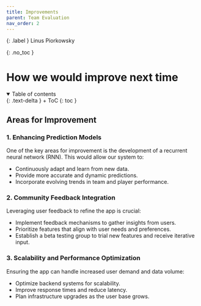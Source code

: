 ```yaml
---
title: Improvements
parent: Team Evaluation
nav_order: 2
---
```


{: .label }
Linus Piorkowsky

{: .no_toc }
# How we would improve next time

<details open markdown="block">
{: .text-delta }
<summary>Table of contents</summary>
+ ToC
{: toc }
</details>

## Areas for Improvement

### 1. Enhancing Prediction Models
One of the key areas for improvement is the development of a recurrent neural network (RNN). This would allow our system to:
- Continuously adapt and learn from new data.
- Provide more accurate and dynamic predictions.
- Incorporate evolving trends in team and player performance.

### 2. Community Feedback Integration
Leveraging user feedback to refine the app is crucial:
- Implement feedback mechanisms to gather insights from users.
- Prioritize features that align with user needs and preferences.
- Establish a beta testing group to trial new features and receive iterative input.

### 3. Scalability and Performance Optimization
Ensuring the app can handle increased user demand and data volume:
- Optimize backend systems for scalability.
- Improve response times and reduce latency.
- Plan infrastructure upgrades as the user base grows.
